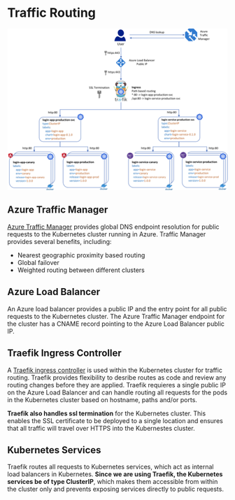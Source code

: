 # Traffic Routing

![Traffic Routing](TrafficRouting.png)

## Azure Traffic Manager

[Azure Traffic Manager](https://azure.microsoft.com/en-us/services/traffic-manager/) provides global DNS endpoint resolution for public requests to the Kubernetes cluster running in Azure. Traffic Manager provides several benefits, including:

- Nearest geographic proximity based routing
- Global failover
- Weighted routing between different clusters

## Azure Load Balancer

An Azure load balancer provides a public IP and the entry point for all public requests to the Kubernetes cluster. The Azure Traffic Manager endpoint for the cluster has a CNAME record pointing to the Azure Load Balancer public IP.

## Traefik Ingress Controller

A [Traefik ingress controller](https://github.com/kubernetes/charts/tree/master/stable/traefik) is used within the Kubernetes cluster for traffic routing. Traefik provides flexibility to desribe routes as code and review any routing changes before they are applied. Traefik requieres a single public IP on the Azure Load Balancer and can handle routing all requests for the pods in the Kubernetes cluster based on hostname, paths and/or ports.

**Traefik also handles ssl termination** for the Kubernetes cluster. This enables the SSL certificate to be deployed to a single location and ensures that all traffic will travel over HTTPS into the Kubernestes cluster.

## Kubernetes Services

Traefik routes all requests to Kubernetes services, which act as internal load balancers in Kubernetes. **Since we are using Traefik, the Kubernetes services be of type ClusterIP**, which makes them accessible from within the cluster only and prevents exposing services directly to public requests.